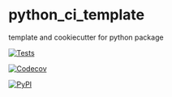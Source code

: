 # python_ci_template
template and cookiecutter for python package

[![Tests](https://github.com/dolfno/python_ci_template/workflows/Tests/badge.svg)](https://github.com/dolfno/python_ci_template/actions?workflow=Tests)

[![Codecov](https://codecov.io/gh/dolfno/python_ci_template/branch/main/graph/badge.svg)](https://codecov.io/gh/dolfno/python_ci_template)

[![PyPI](https://img.shields.io/pypi/v/python_ci_template.svg)](https://pypi.org/project/python_ci_template/)
